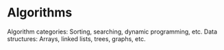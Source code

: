 # Algorithms

Algorithm categories: Sorting, searching, dynamic programming, etc.
Data structures: Arrays, linked lists, trees, graphs, etc.
